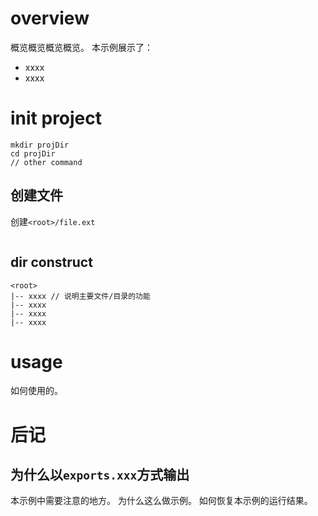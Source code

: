 # overview
概览概览概览概览。
本示例展示了：
- xxxx
- xxxx

# init project
```
mkdir projDir
cd projDir
// other command
```

## 创建文件
创建`<root>/file.ext`
```
```

## dir construct
```
<root>
|-- xxxx // 说明主要文件/目录的功能
|-- xxxx
|-- xxxx
|-- xxxx
```

# usage
如何使用的。

# 后记
## 为什么以`exports.xxx`方式输出
本示例中需要注意的地方。
为什么这么做示例。
如何恢复本示例的运行结果。